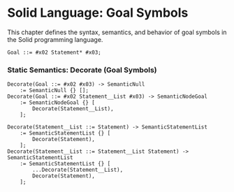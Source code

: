# Solid Language: Goal Symbols
This chapter defines the syntax, semantics, and behavior of goal symbols in the Solid programming language.

```w3c
Goal ::= #x02 Statement* #x03;
```


### Static Semantics: Decorate (Goal Symbols)
```w3c
Decorate(Goal ::= #x02 #x03) -> SemanticNull
	:= SemanticNull {} [];
Decorate(Goal ::= #x02 Statement__List #x03) -> SemanticNodeGoal
	:= SemanticNodeGoal {} [
		Decorate(Statement__List),
	];

Decorate(Statement__List ::= Statement) -> SemanticStatementList
	:= SemanticStatementList {} [
		Decorate(Statement),
	];
Decorate(Statement__List ::= Statement__List Statement) -> SemanticStatementList
	:= SemanticStatementList {} [
		...Decorate(Statement__List),
		Decorate(Statement),
	];
```
